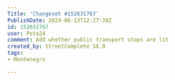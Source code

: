 ```yaml
---
Title: 'Changeset #152631767'
PublishDate: 2024-06-13T12:27:39Z
id: 152631767
user: Pete24
comment: Add whether public transport stops are lit
created_by: StreetComplete 58.0
tags:
- Montenegro

---
```

